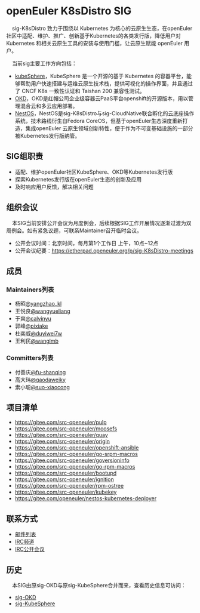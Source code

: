 # openEuler K8sDistro SIG

&#160;&#160;&#160;&#160;sig-K8sDistro 致力于围绕以 Kubernetes 为核心的云原生生态，在openEuler社区中适配、维护、推广、创新基于Kubernetes的各类发行版，降低用户对 Kubernetes 和相关云原生工具的安装与使用门槛，让云原生赋能 openEuler 用户。

&#160;&#160;&#160;&#160;当前sig主要工作方向包括：
- [kubeSphere](https://github.com/kubesphere/kubesphere)，KubeSphere 是一个开源的基于 Kubernetes 的容器平台，能够帮助用户快速搭建与运维云原生技术栈，提供可视化的操作界面，并且通过了 CNCF K8s 一致性认证和 Taishan 200 兼容性测试。
- [OKD](https://github.com/openshift/okd)，OKD是红帽公司企业级容器云PaaS平台openshift的开源版本，用以管理混合云和多云应用部署。
- [NestOS](https://gitee.com/openeuler/NestOS)，NestOS是sig-K8sDistro与sig-CloudNative联合孵化的云底座操作系统，技术路线衍生自Fedora CoreOS，但基于openEuler生态深度重新打造，集成openEuler 云原生领域创新特性，便于作为不可变基础设施的一部分被Kubernetes发行版纳管。

## SIG组职责

- 适配、维护openEuler社区KubeSphere、OKD等Kubernetes发行版
- 探索Kubernetes发行版在openEuler生态的创新及应用
- 及时响应用户反馈，解决相关问题


## 组织会议
  &#160;&#160;&#160;&#160;本SIG当前安排公开会议为月度例会，后续根据SIG工作开展情况逐渐过渡为双周例会。如有紧急议题，可联系Maintainer召开临时会议。
- 公开会议时间：北京时间，每月第1个工作日 上午，10点~12点
- 公开会议纪要：https://etherpad.openeuler.org/p/sig-K8sDistro-meetings

## 成员

### Maintainers列表
- 杨昭[@yangzhao_kl](https://gitee.com/yangzhao_kl)
- 王悦良[@wangyueliang](https://gitee.com/wangyueliang)
- 于爽[@calvinyu](https://gitee.com/calvinyu)
- 郭峰[@pixiake](https://gitee.com/pixiake)
- 杜奕威[@duyiwei7w](https://gitee.com/duyiwei7w)
- 王利民[@wanglmb](https://gitee.com/wanglmb)


### Committers列表
- 付善庆[@fu-shanqing](https://gitee.com/fu-shanqing)
- 高大玮[@gaodaweiky](https://gitee.com/gaodaweiky)
- 索小聪[@suo-xiaocong](https://gitee.com/suo-xiaocong)


## 项目清单
  - https://gitee.com/src-openeuler/pulp
  - https://gitee.com/src-openeuler/moosefs
  - https://gitee.com/src-openeuler/quay
  - https://gitee.com/src-openeuler/origin
  - https://gitee.com/src-openeuler/openshift-ansible
  - https://gitee.com/src-openeuler/go-srpm-macros
  - https://gitee.com/src-openeuler/goversioninfo
  - https://gitee.com/src-openeuler/go-rpm-macros
  - https://gitee.com/src-openeuler/bootupd
  - https://gitee.com/src-openeuler/ignition
  - https://gitee.com/src-openeuler/rpm-ostree
  - https://gitee.com/src-openeuler/kubekey
  - https://gitee.com/openeuler/nestos-kubernetes-deployer

## 联系方式

- [邮件列表](dev@openeuler.org)
- [IRC频道](#openeuler-dev)
- [IRC公开会议](#openeuler-meeting)

## 历史
  &#160;&#160;&#160;&#160;本SIG由原sig-OKD与原sig-KubeSphere合并而来，查看历史信息可访问：
  - [sig-OKD](../../archived_sigs/sig-OKD/)
  - [sig-KubeSphere](../../archived_sigs/sig-KubeSphere/)
